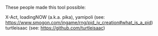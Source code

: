 These people made this tool possible:

X-Act, loadingNOW (a.k.a. pika), yamipoli (see: https://www.smogon.com/ingame/rng/pid_iv_creation#what_is_a_pid)
turtleisaac (see: https://github.com/turtleisaac)